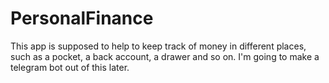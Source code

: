 # PersonalFinance
This app is supposed to help to keep track of money in different places, such as a pocket, a back account, a drawer and so on.
I'm going to make a telegram bot out of this later.